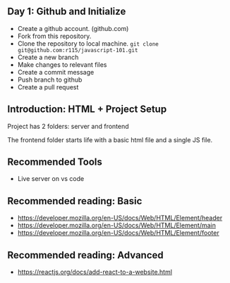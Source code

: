 Day 1: Github and Initialize
---
- Create a github account. (github.com)
- Fork from this repository.
- Clone the repository to local machine. `git clone git@github.com:r115/javascript-101.git`
- Create a new branch
- Make changes to relevant files
- Create a commit message
- Push branch to github
- Create a pull request


Introduction: HTML + Project Setup
---
Project has 2 folders: server and frontend

The frontend folder starts life with a basic html file and a single JS file.

Recommended Tools
---
- Live server on vs code



Recommended reading: Basic
----
- https://developer.mozilla.org/en-US/docs/Web/HTML/Element/header
- https://developer.mozilla.org/en-US/docs/Web/HTML/Element/main
- https://developer.mozilla.org/en-US/docs/Web/HTML/Element/footer

Recommended reading: Advanced
----
- https://reactjs.org/docs/add-react-to-a-website.html